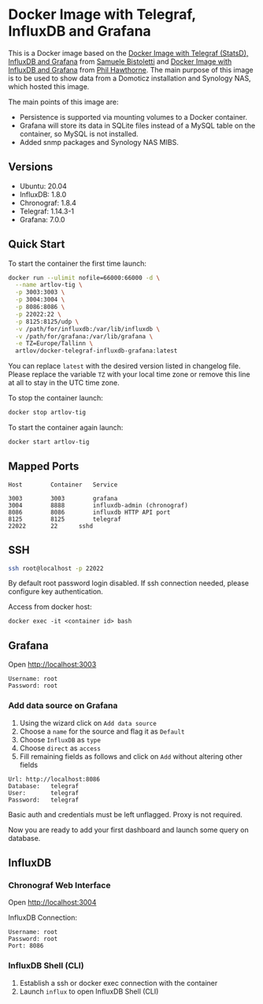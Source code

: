 # Docker Image with Telegraf, InfluxDB and Grafana
This is a Docker image based on the [Docker Image with Telegraf (StatsD), InfluxDB and Grafana](https://github.com/samuelebistoletti/docker-statsd-influxdb-grafana) from [Samuele Bistoletti](https://github.com/samuelebistoletti) and [Docker Image with InfluxDB and Grafana](https://github.com/philhawthorne/docker-influxdb-grafana) from [Phil Hawthorne](https://github.com/philhawthorne). The main purpose of this image is to be used to show data from a Domoticz installation and Synology NAS, which hosted this image.

The main points of this image are:

* Persistence is supported via mounting volumes to a Docker container.
* Grafana will store its data in SQLite files instead of a MySQL table on the container, so MySQL is not installed.
* Added snmp packages and Synology NAS MIBS.

## Versions

* Ubuntu:            20.04
* InfluxDB:          1.8.0
* Chronograf:        1.8.4
* Telegraf:          1.14.3-1
* Grafana:           7.0.0

## Quick Start

To start the container the first time launch:

```sh
docker run --ulimit nofile=66000:66000 -d \
  --name artlov-tig \
  -p 3003:3003 \
  -p 3004:3004 \
  -p 8086:8086 \
  -p 22022:22 \
  -p 8125:8125/udp \
  -v /path/for/influxdb:/var/lib/influxdb \
  -v /path/for/grafana:/var/lib/grafana \
  -e TZ=Europe/Tallinn \
  artlov/docker-telegraf-influxdb-grafana:latest
```

You can replace `latest` with the desired version listed in changelog file.
Please replace the variable `TZ` with your local time zone or remove this line at all to stay in the UTC time zone.

To stop the container launch:

```sh
docker stop artlov-tig
```

To start the container again launch:

```sh
docker start artlov-tig
```

## Mapped Ports

```
Host		Container	Service

3003		3003		grafana
3004		8888		influxdb-admin (chronograf)
8086		8086		influxdb HTTP API port
8125		8125		telegraf
22022		22		sshd
```
## SSH

```sh
ssh root@localhost -p 22022
```
By default root password login disabled. If ssh connection needed, please configure key authentication.

Access from docker host:
```
docker exec -it <container id> bash
```

## Grafana

Open <http://localhost:3003>

```
Username: root
Password: root
```

### Add data source on Grafana

1. Using the wizard click on `Add data source`
2. Choose a `name` for the source and flag it as `Default`
3. Choose `InfluxDB` as `type`
4. Choose `direct` as `access`
5. Fill remaining fields as follows and click on `Add` without altering other fields

```
Url: http://localhost:8086
Database:	telegraf
User:		telegraf
Password:	telegraf
```

Basic auth and credentials must be left unflagged. Proxy is not required.

Now you are ready to add your first dashboard and launch some query on database.

## InfluxDB

### Chronograf Web Interface

Open <http://localhost:3004>

InfluxDB Connection:

```
Username: root
Password: root
Port: 8086
```

### InfluxDB Shell (CLI)

1. Establish a ssh or docker exec connection with the container
2. Launch `influx` to open InfluxDB Shell (CLI)
